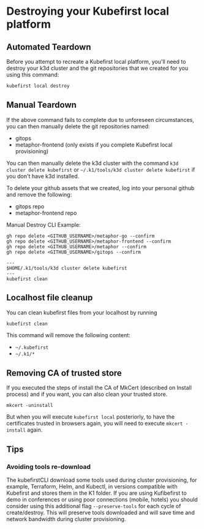 # Destroying your Kubefirst local platform

## Automated Teardown

Before you attempt to recreate a Kubefirst local platform, you'll need to destroy your k3d cluster and the git repositories that we created for you using this command:

```bash
kubefirst local destroy
```

## Manual Teardown

If the above command fails to complete due to unforeseen circumstances, you can then manually delete the git repositories named:

- gitops
- metaphor-frontend (only exists if you complete Kubefirst local provisioning)

You can then manually delete the k3d cluster with the command `k3d cluster delete kubefirst` or `~/.k1/tools/k3d cluster delete kubefirst` if you don't have k3d installed.

To delete your github assets that we created, log into your personal github and remove the following:

- gitops repo
- metaphor-frontend repo

Manual Destroy CLI Example:
```
gh repo delete <GITHUB_USERNAME>/metaphor-go --confirm
gh repo delete <GITHUB_USERNAME>/metaphor-frontend --confirm
gh repo delete <GITHUB_USERNAME>/metaphor --confirm
gh repo delete <GITHUB_USERNAME>/gitops --confirm

---
$HOME/.k1/tools/k3d cluster delete kubefirst
---
kubefirst clean
```

## Localhost file cleanup

You can clean kubefirst files from your localhost by running

```bash
kubefirst clean
```

This command will remove the following content:

- `~/.kubefirst`
- `~/.k1/*`

## Removing CA of trusted store

If you executed the steps of install the CA of MkCert (described on Install process) and if you want, you can also clean your trusted store.

```
mkcert -uninstall
```

But when you will execute `kubefirst local` posteriorly, to have the certificates trusted in browsers again, you will need to execute `mkcert -install` again.

## Tips

### Avoiding tools re-download

The kubefirstCLI download some tools used during cluster provisioning, for example, Terraform, Helm, and Kubectl, in versions compatible with Kubefirst and stores them in the K1 folder. 
If you are using Kufibefirst to demo in conferences or using poor connections (mobile, hotels) you should consider using this additional flag `--preserve-tools` for each cycle of create/destroy. 
This will preserve tools downloaded and will save time and network bandwidth during cluster provisioning.
